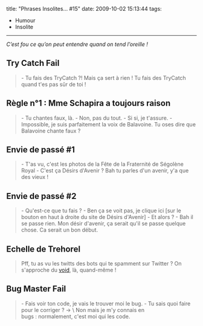 title: "Phrases Insolites… #15"
date: 2009-10-02 15:13:44
tags:
  - Humour
  - Insolite
---

_C’est fou ce qu’on peut entendre quand on tend l’oreille&nbsp;!_

<!-- more -->

## Try Catch Fail

> \- Tu fais des TryCatch&nbsp;?! Mais ça sert à rien&nbsp;! Tu fais des TryCatch quand t'es pas sûr de toi&nbsp;!

## Règle n°1&nbsp;: Mme Schapira a toujours raison

> \- Tu chantes faux, là.
> \- Non, pas du tout.
> \- Si si, je t'assure.
> \- Impossible, je suis parfaitement la voix de Balavoine. Tu oses dire que Balavoine chante faux&nbsp;?

## Envie de passé #1

> \- T'as vu, c'est les photos de la Fête de la Fraternité de Ségolène Royal
> \- C'est ça Désirs d'Avenir&nbsp;? Bah tu parles d'un avenir, y'a que des vieux&nbsp;!

## Envie de passé #2

> \- Qu'est-ce que tu fais&nbsp;?
> \- Ben ça se voit pas, je clique ici [sur le bouton en haut à droite du site de Désirs d'Avenir]
> \- Et alors&nbsp;?
> \- Bah il se passe rien. Mon désir d'avenir, ça serait qu'il se passe quelque chose. Ca serait un bon début.

## Echelle de Trehorel

> Pff, tu as vu les twitts des bots qui te spamment sur Twitter&nbsp;? On s'approche du [void](http://desencyclopedie.wikia.com/wiki/Echelle_Trehorel#Niveau_6T_code_.22Void.22), là, quand-même&nbsp;!

## Bug Master Fail

> \- Fais voir ton code, je vais le trouver moi le bug.
> \- Tu sais quoi faire pour le corriger&nbsp;?
-> \ Non mais je m'y connais en bugs&nbsp;: normalement, c'est moi qui les code.

